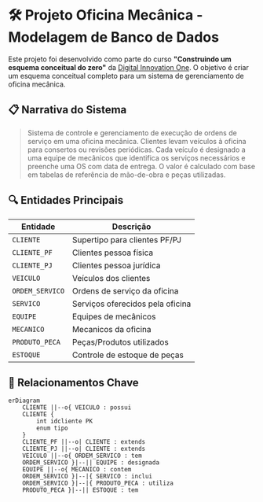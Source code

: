 # 🛠️ Projeto Oficina Mecânica - Modelagem de Banco de Dados

Este projeto foi desenvolvido como parte do curso **"Construindo um esquema conceitual do zero"** da [Digital Innovation One](https://www.dio.me/). O objetivo é criar um esquema conceitual completo para um sistema de gerenciamento de oficina mecânica.

## 📋 Narrativa do Sistema

> Sistema de controle e gerenciamento de execução de ordens de serviço em uma oficina mecânica. Clientes levam veículos à oficina para consertos ou revisões periódicas. Cada veículo é designado a uma equipe de mecânicos que identifica os serviços necessários e preenche uma OS com data de entrega. O valor é calculado com base em tabelas de referência de mão-de-obra e peças utilizadas.

## 🔍 Entidades Principais

| Entidade           | Descrição                                  |
|--------------------|-------------------------------------------|
| `CLIENTE`          | Supertipo para clientes PF/PJ             |
| `CLIENTE_PF`       | Clientes pessoa física                    |
| `CLIENTE_PJ`       | Clientes pessoa jurídica                  |
| `VEICULO`          | Veículos dos clientes                     |
| `ORDEM_SERVICO`    | Ordens de serviço da oficina              |
| `SERVICO`          | Serviços oferecidos pela oficina          |
| `EQUIPE`           | Equipes de mecânicos                      |
| `MECANICO`         | Mecanicos da oficina                      |
| `PRODUTO_PECA`     | Peças/Produtos utilizados                 |
| `ESTOQUE`          | Controle de estoque de peças              |

## 🔗 Relacionamentos Chave

```mermaid
erDiagram
    CLIENTE ||--o{ VEICULO : possui
    CLIENTE {
        int idcliente PK
        enum tipo
    }
    CLIENTE_PF ||--o| CLIENTE : extends
    CLIENTE_PJ ||--o| CLIENTE : extends
    VEICULO ||--o{ ORDEM_SERVICO : tem
    ORDEM_SERVICO }|--|| EQUIPE : designada
    EQUIPE ||--o{ MECANICO : contem
    ORDEM_SERVICO }|--|{ SERVICO : inclui
    ORDEM_SERVICO }|--|{ PRODUTO_PECA : utiliza
    PRODUTO_PECA }|--|| ESTOQUE : tem


